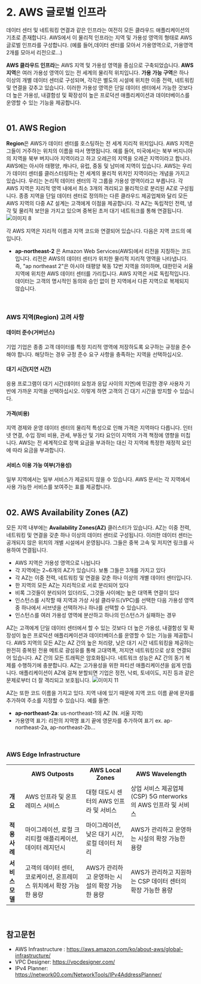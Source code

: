 # 2. AWS 글로벌 인프라

데이터 센터 및 네트워킹 연결과 같은 인프라는 여전히 모든 클라우드 애플리케이션의 기초로 존재합니다. AWS에서 이 물리적 인프라는 지역 및 가용성 영역의 형태로 AWS 글로벌 인프라를 구성합니다.
(예를 들어,데이터 센터를 모아서 가용영역으로, 가용영역 2개를 모아서 리전으로...)

**AWS 클라우드 인프라**는 AWS 지역 및 가용성 영역을 중심으로 구축되었습니다. **AWS 지역**은 여러 가용성 영역이 있는 전 세계의 물리적 위치입니다. **가용 가능 구역**은 하나 이상의 개별 데이터 센터로 구성되며, 각각은 별도의 시설에 위치한 이중 전력, 네트워킹 및 연결을 갖추고 있습니다. 이러한 가용성 영역은 단일 데이터 센터에서 가능한 것보다 더 높은 가용성, 내결함성 및 확장성이 높은 프로덕션 애플리케이션과 데이터베이스를 운영할 수 있는 기능을 제공합니다.
</br></br>

## 01. AWS Region

**Region**은 AWS가 데이터 센터를 호스팅하는 전 세계 지리적 위치입니다. AWS 지역은 그들이 거주하는 위치의 이름을 따서 명명됩니다. 예를 들어, 미국에서는 북부 버지니아의 지역을 북부 버지니아 지역이라고 하고 오레곤의 지역을 오레곤 지역이라고 합니다. AWS에는 아시아 태평양, 캐나다, 유럽, 중동 및 남미에 지역이 있습니다.
AWS는 우리가 데이터 센터를 클러스터링하는 전 세계의 물리적 위치인 지역이라는 개념을 가지고 있습니다. 우리는 논리적 데이터 센터의 각 그룹을 가용성 영역이라고 부릅니다. 각 AWS 지역은 지리적 영역 내에서 최소 3개의 격리되고 물리적으로 분리된 AZ로 구성됩니다. 종종 지역을 단일 데이터 센터로 정의하는 다른 클라우드 제공업체와 달리 모든 AWS 지역의 다중 AZ 설계는 고객에게 이점을 제공합니다. 각 AZ는 독립적인 전력, 냉각 및 물리적 보안을 가지고 있으며 중복된 초저 대기 네트워크를 통해 연결됩니다.
![이미지 8](https://github.com/user-attachments/assets/5ccb3058-84c4-4c4a-a2c1-17cf74d6fcb4)

각 AWS 지역은 지리적 이름과 지역 코드와 연결되어 있습니다. 다음은 지역 코드의 예입니다.
* **ap-northeast-2** 은 Amazon Web Services(AWS)에서 리전을 지칭하는 코드입니다. 리전은 AWS의 데이터 센터가 위치한 물리적 지리적 영역을 나타냅니다. 즉, "ap northeast 2"은 아시아 태평양 북동 12번 지역을 의미하며, 대한민국 서울 지역에 위치한 AWS 데이터 센터를 가리킵니다. 
AWS 지역은 서로 독립적입니다. 데이터는 고객의 명시적인 동의와 승인 없이 한 지역에서 다른 지역으로 복제되지 않습니다.
</br>

### AWS 지역(Region) 고려 사항

#### 데이터 준수(거버넌스)
기업 기업은 종종 고객 데이터를 특정 지리적 영역에 저장하도록 요구하는 규정을 준수해야 합니다. 해당하는 경우 규정 준수 요구 사항을 충족하는 지역을 선택하십시오.

#### 대기 시간(지연 시간)
응용 프로그램이 대기 시간(데이터 요청과 응답 사이의 지연)에 민감한 경우 사용자 기반에 가까운 지역을 선택하십시오. 이렇게 하면 고객의 긴 대기 시간을 방지할 수 있습니다.

#### 가격(비용)
지역 경제와 운영 데이터 센터의 물리적 특성으로 인해 가격은 지역마다 다릅니다. 인터넷 연결, 수입 장비 비용, 관세, 부동산 및 기타 요인이 지역의 가격 책정에 영향을 미칩니다. AWS는 전 세계적으로 정액 요금을 부과하는 대신 각 지역에 특정한 재정적 요인에 따라 요금을 부과합니다.

#### 서비스 이용 가능 여부(가용성)
일부 지역에서는 일부 서비스가 제공되지 않을 수 있습니다. AWS 문서는 각 지역에서 사용 가능한 서비스를 보여주는 표를 제공합니다.
</br></br>

## 02. AWS Availability Zones (AZ)

모든 지역 내부에는 **Availability Zones(AZ)** 클러스터가 있습니다. AZ는 이중 전력, 네트워킹 및 연결을 갖춘 하나 이상의 데이터 센터로 구성됩니다. 이러한 데이터 센터는 공개되지 않은 위치의 개별 시설에서 운영됩니다. 그들은 중복 고속 및 저지연 링크를 사용하여 연결됩니다.
- AWS 지역은 가용성 영역으로 나뉩니다
- 각 지역에는 2~6개의 AZ가 있습니다. 보통 그들은 3개를 가지고 있다
- 각 AZ는 이중 전력, 네트워킹 및 연결을 갖춘 하나 이상의 개별 데이터 센터입니다.
- 한 지역의 모든 AZ는 지리적으로 서로 분리되어 있다
- 비록 그것들이 분리되어 있더라도, 그것들 사이에는 높은 대역폭 연결이 있다
- 인스턴스를 시작할 때 지역과 가상 사설 클라우드(VPC)를 선택한 다음 가용성 영역 중 하나에서 서브넷을 선택하거나 하나를 선택할 수 있습니다.
- 인스턴스를 여러 가용성 영역에 분산하고 하나의 인스턴스가 실패하는 경우

AZ는 고객에게 단일 데이터 센터에서 할 수 있는 것보다 더 높은 가용성, 내결함성 및 확장성이 높은 프로덕션 애플리케이션과 데이터베이스를 운영할 수 있는 기능을 제공합니다. AWS 지역의 모든 AZ는 AZ 간의 높은 처리량, 낮은 대기 시간 네트워킹을 제공하는 완전히 중복된 전용 메트로 광섬유를 통해 고대역폭, 저지연 네트워킹으로 상호 연결되어 있습니다. AZ 간의 모든 트래픽은 암호화됩니다. 네트워크 성능은 AZ 간의 동기 복제를 수행하기에 충분합니다. AZ는 고가용성을 위한 파티션 애플리케이션을 쉽게 만듭니다. 애플리케이션이 AZ에 걸쳐 분할되면 기업은 정전, 낙뢰, 토네이도, 지진 등과 같은 문제로부터 더 잘 격리되고 보호됩니다.
![이미지 11](https://github.com/user-attachments/assets/aedfeb25-a583-471c-8353-26f8c79b835c)

AZ는 또한 코드 이름을 가지고 있다. 지역 내에 있기 때문에 지역 코드 이름 끝에 문자를 추가하여 주소를 지정할 수 있습니다.
예를 들면:

* **ap-northeast-2a**: us-northeast-1의 AZ (N. 서울 지역)
* 가용영역 표기: 리전의 지역명 표기 끝에 영문자를 추가하여 표기 ex. ap-northeast-2a, ap-northeast-2b...
</br>

### AWS Edge Infrastructure
<table>
  <tr>
    <th></th>
    <th>AWS Outposts</th>
    <th>AWS Local Zones</th>
    <th>AWS Wavelength</th>
  </tr>
  <tr>
    <td><b>개요</b></td>
    <td>AWS 인프라 및 온프레미스 서비스</b></td>
    <td>대형 대도시 센터의 AWS 인프라 및 서비스</b></td>
    <td>상업 서비스 제공업체(CSP) 5G nterworks의 AWS 인프라 및 서비스</b></td>
  </tr>
  <tr>
    <td><b>적용 사례</b></td>
    <td>마이그레이션, 로컬 크리티컬 애플리케이션, 데이터 레지던시</td>
    <td>마이그레이션, 낮은 대기 시간, 로컬 데이터 처리</td>
    <td>AWS가 관리하고 운영하는 시설의 확장 가능한 용량</td>
  </tr>
  <tr>
    <td><b>서비스 모델</b></td>
    <td>고객의 데이터 센터, 코로케이션, 온프레미스 위치에서 확장 가능한 용량</td>
    <td>AWS가 관리하고 운영하는 시설의 확장 가능한 용량</td>
    <td>AWS가 관리하고 지원하는 CSP 데이터 센터의 확장 가능한 용량</td>
  </tr>
</table>
</br>


## 참고문헌
- AWS Infrastructure : https://aws.amazon.com/ko/about-aws/global-infrastructure/
- VPC Designer: https://vpcdesigner.com/
- IPv4 Planner: https://network00.com/NetworkTools/IPv4AddressPlanner/

